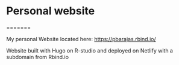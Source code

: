# Personal website

=======

My personal Website located here: https://pbarajas.rbind.io/

Website built with Hugo on R-studio and deployed on Netlify with a subdomain from Rbind.io
